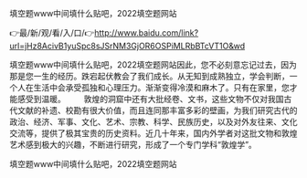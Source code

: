填空题www中间填什么贴吧，2022填空题网站

👉最/新/观/看/入/口/👉http://www.baidu.com/link?url=jHz8AcivB1yuSpc8sJSrNM3GjOR6OSPiMLRbBTcVT1O&wd

填空题www中间填什么贴吧，2022填空题网站因此，您不必刻意忘记过去，因为那是您一生的经历。跌宕起伏教会了我们成长。从无知到成熟独立，学会判断，一个人在生活中会承受孤独和心理压力。渐渐变得冷漠和麻木了。只有在家里，您才能感受到温暖。
　　敦煌的洞窟中还有大批经卷、文书，这些文物不仅对我国古代文献的补遗、校勘有很大价值，而且连同那丰富多彩的壁画，为我们研究古代的政治、经济、军事、文化、艺术、宗教、科学、民族历史，以及对外友往来、文化交流等，提供了极其宝贵的历史资料。近几十年来，国内外学者对这批文物和敦煌艺术感到极大的兴趣，不断进行研究，形成了一个专门学科“敦煌学”。


填空题www中间填什么贴吧，2022填空题网站
